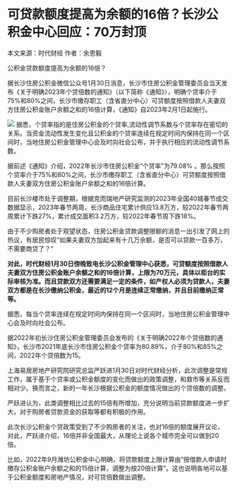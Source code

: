 # 可贷款额度提高为余额的16倍？长沙公积金中心回应：70万封顶

本文来源：时代财经 作者：余思毅

公积金贷款额度提高为余额的16倍？

据长沙住房公积金微信公众号1月30日消息，长沙市住房公积金管理委员会当天发布《关于明确2023年个贷倍数的通知》（以下简称《通知》），明确个贷率介于75%和80%之间，长沙市缴存职工（含省直分中心）可贷额度按照借款人夫妻双方住房公积金账户余额之和的16倍计算，《通知》自2023年2月1日起施行。

![](https://inews.gtimg.com/newsapp_bt/0/15634639155/1000)
据悉，个贷率指的是住房公积金的个贷率,流动性调节系数与个贷率存在密切的关系。当资金流动性发生变化且公积金的个贷率连续在规定时间内保持在同一个区间时，当地住房公积金管理中心会及时向社会公布，并于执行相应的流动性调节系数。

据前述《通知》介绍，2022年长沙市住房公积金“个贷率”为79.08%
。那么按照个贷率介于75%和80%之间，长沙市缴存职工（含省直分中心）可贷额度按照借款人夫妻双方住房公积金账户余额之和的16倍计算。

目前长沙楼市处于调整期，根据克而瑞地产研究监测的2023年全国40城春节成交数据显示，2023年春节两周，长沙商品住宅累计供应13.8万方，较2022年春节两周累计下跌27%，累计成交面积3.2万方，较2022年春节周下跌18%。

由于不少购房者处于观望状态，住房公积金贷款调整限额的消息一出引发了网上的热议，有居民惊叹“如果夫妻双方加起来有十几万余额，是否可以贷款一百多万，不需要商贷了？”

**对此，时代财经1月30日傍晚致电长沙公积金管理中心获悉，可贷额度按照借款人夫妻双方住房公积金账户余额之和的16倍计算，上限为70万元，具体以柜台的实际审核为准。而且贷款双方还需要满足一定的条件，如产权人必须为贷款人，夫妻双方都是在长沙缴纳公积金，最近的12个月是连续正常缴纳，并且目前缴纳正常等。**

据悉，每当个贷率连续在规定时间内保持在同一个区间时，当地住房公积金管理中心会及时向社会公布。

据2022年初长沙住房公积金管理委员会发布的《关于明确2022年个贷倍数的通知》，长沙市2021年底长沙市住房公积金个贷率为80.89%，介于80%和85%之间，2022年个贷倍数为15。

上海易居房地产研究院研究总监严跃进1月30日对时代财经分析，此次调整是常规工作，属于基于个贷率或公积金额度的变化而做出的政策调整，和救市等关系反而相对少。换而言之，新的一年长沙根据公积金的额度情况做出的个贷倍数的调整。

严跃进认为，此类调整相比过去的15倍有所增加，充分说明当前贷款额度进一步扩大，对于购房者贷款资金的获取等都有积极的作用。

此次长沙公积金个贷政策受到了不少购房者的关注，也对16倍的额度展开议论，对此，严跃进介绍，16倍并非全国最大，从理论上说各个城市完全可以做到20倍。

比如，2022年9月潍坊公积金中心明确，将贷款额度上限计算由“按借款人申请时缴存公积金账户余额之和的15倍计算，调整为按20倍计算”。这也说明各地可以基于公积金额度和房地产情况，对可贷倍数做出调整。

